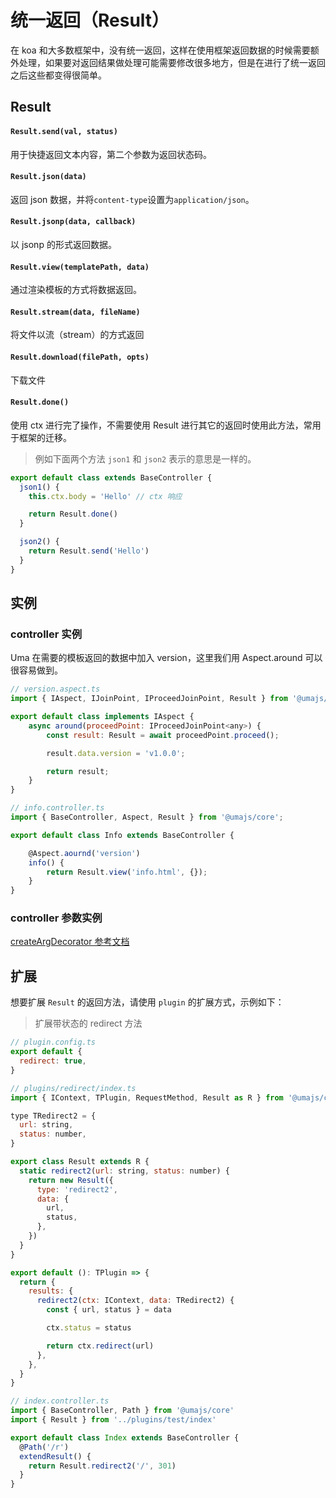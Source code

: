 # 统一返回（Result）

在 koa 和大多数框架中，没有统一返回，这样在使用框架返回数据的时候需要额外处理，如果要对返回结果做处理可能需要修改很多地方，但是在进行了统一返回之后这些都变得很简单。

## Result

#### `Result.send(val, status)`

用于快捷返回文本内容，第二个参数为返回状态码。

#### `Result.json(data)`

返回 json 数据，并将`content-type`设置为`application/json`。

#### `Result.jsonp(data, callback)`

以 jsonp 的形式返回数据。

#### `Result.view(templatePath, data)`

通过渲染模板的方式将数据返回。

#### `Result.stream(data, fileName)`

将文件以流（stream）的方式返回

#### `Result.download(filePath, opts)`

下载文件

#### `Result.done()`

使用 ctx 进行完了操作，不需要使用 Result 进行其它的返回时使用此方法，常用于框架的迁移。

> 例如下面两个方法 `json1` 和 `json2` 表示的意思是一样的。

```js
export default class extends BaseController {
  json1() {
    this.ctx.body = 'Hello' // ctx 响应

    return Result.done()
  }

  json2() {
    return Result.send('Hello')
  }
}
```

## 实例

### controller 实例

Uma 在需要的模板返回的数据中加入 version，这里我们用 Aspect.around 可以很容易做到。

```javascript
// version.aspect.ts
import { IAspect, IJoinPoint, IProceedJoinPoint, Result } from '@umajs/core';

export default class implements IAspect {
    async around(proceedPoint: IProceedJoinPoint<any>) {
        const result: Result = await proceedPoint.proceed();

        result.data.version = 'v1.0.0';

        return result;
    }
}

// info.controller.ts
import { BaseController, Aspect, Result } from '@umajs/core';

export default class Info extends BaseController {

    @Aspect.aournd('version')
    info() {
        return Result.view('info.html', {});
    }
}
```

### controller 参数实例

[createArgDecorator 参考文档](./Decorator.html#自定义参数装饰器-createargdecorator)

## 扩展

想要扩展 `Result` 的返回方法，请使用 `plugin` 的扩展方式，示例如下：

> 扩展带状态的 redirect 方法

```js
// plugin.config.ts
export default {
  redirect: true,
}
```

```js
// plugins/redirect/index.ts
import { IContext, TPlugin, RequestMethod, Result as R } from '@umajs/core'

type TRedirect2 = {
  url: string,
  status: number,
}

export class Result extends R {
  static redirect2(url: string, status: number) {
    return new Result({
      type: 'redirect2',
      data: {
        url,
        status,
      },
    })
  }
}

export default (): TPlugin => {
  return {
    results: {
      redirect2(ctx: IContext, data: TRedirect2) {
        const { url, status } = data

        ctx.status = status

        return ctx.redirect(url)
      },
    },
  }
}
```

```js
// index.controller.ts
import { BaseController, Path } from '@umajs/core'
import { Result } from '../plugins/test/index'

export default class Index extends BaseController {
  @Path('/r')
  extendResult() {
    return Result.redirect2('/', 301)
  }
}
```
